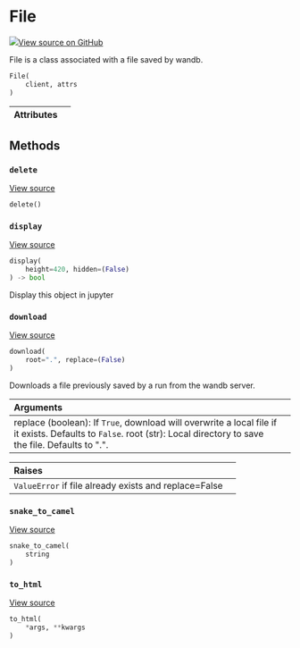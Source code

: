 # File



[![](https://www.tensorflow.org@site/static/images/GitHub-Mark-32px.png)View source on GitHub](https://www.github.com/wandb/client/tree/d0df1ddb23bdba0bec8d9be906336625a603439d/wandb/apis/public.py#L2683-L2752)



File is a class associated with a file saved by wandb.

```python
File(
    client, attrs
)
```







| Attributes |  |
| :--- | :--- |



## Methods

<h3 id="delete"><code>delete</code></h3>

[View source](https://www.github.com/wandb/client/tree/d0df1ddb23bdba0bec8d9be906336625a603439d/wandb/apis/public.py#L2732-L2745)

```python
delete()
```




<h3 id="display"><code>display</code></h3>

[View source](https://www.github.com/wandb/client/tree/d0df1ddb23bdba0bec8d9be906336625a603439d/wandb/apis/public.py#L959-L970)

```python
display(
    height=420, hidden=(False)
) -> bool
```

Display this object in jupyter


<h3 id="download"><code>download</code></h3>

[View source](https://www.github.com/wandb/client/tree/d0df1ddb23bdba0bec8d9be906336625a603439d/wandb/apis/public.py#L2709-L2730)

```python
download(
    root=".", replace=(False)
)
```

Downloads a file previously saved by a run from the wandb server.


| Arguments |  |
| :--- | :--- |
|  replace (boolean): If `True`, download will overwrite a local file if it exists. Defaults to `False`. root (str): Local directory to save the file. Defaults to ".". |



| Raises |  |
| :--- | :--- |
|  `ValueError` if file already exists and replace=False |



<h3 id="snake_to_camel"><code>snake_to_camel</code></h3>

[View source](https://www.github.com/wandb/client/tree/d0df1ddb23bdba0bec8d9be906336625a603439d/wandb/apis/public.py#L955-L957)

```python
snake_to_camel(
    string
)
```




<h3 id="to_html"><code>to_html</code></h3>

[View source](https://www.github.com/wandb/client/tree/d0df1ddb23bdba0bec8d9be906336625a603439d/wandb/apis/public.py#L972-L973)

```python
to_html(
    *args, **kwargs
)
```






